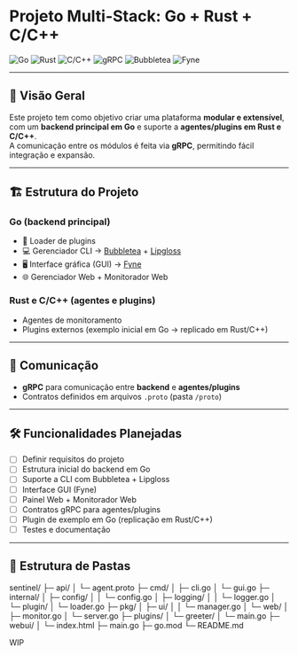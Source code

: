 # Projeto Multi-Stack: Go + Rust + C/C++

![Go](https://img.shields.io/badge/Go-1.22+-00ADD8?logo=go&logoColor=white)
![Rust](https://img.shields.io/badge/Rust-1.80+-000000?logo=rust&logoColor=white)
![C/C++](https://img.shields.io/badge/C%2FC++-17+-00599C?logo=c%2B%2B&logoColor=white)
![gRPC](https://img.shields.io/badge/gRPC-Protocol-4285F4?logo=google&logoColor=white)
![Bubbletea](https://img.shields.io/badge/Bubbletea-TUI-FF69B4?logo=github&logoColor=white)
![Fyne](https://img.shields.io/badge/Fyne-GUI-563D7C?logo=go&logoColor=white)

---

## 📌 Visão Geral

Este projeto tem como objetivo criar uma plataforma **modular e extensível**, com um **backend principal em Go** e suporte a **agentes/plugins em Rust e C/C++**.  
A comunicação entre os módulos é feita via **gRPC**, permitindo fácil integração e expansão.  

---

## 🏗️ Estrutura do Projeto

### **Go (backend principal)**
- 🔌 Loader de plugins
- 💻 Gerenciador CLI → [Bubbletea](https://github.com/charmbracelet/bubbletea) + [Lipgloss](https://github.com/charmbracelet/lipgloss)
- 🖥️ Interface gráfica (GUI) → [Fyne](https://github.com/fyne-io/fyne)
- 🌐 Gerenciador Web + Monitorador Web

### **Rust e C/C++ (agentes e plugins)**
- Agentes de monitoramento
- Plugins externos (exemplo inicial em Go → replicado em Rust/C++)

---

## 📡 Comunicação

- **gRPC** para comunicação entre **backend** e **agentes/plugins**  
- Contratos definidos em arquivos `.proto` (pasta `/proto`)  

---

## 🛠️ Funcionalidades Planejadas

- [ ] Definir requisitos do projeto  
- [ ] Estrutura inicial do backend em Go  
- [ ] Suporte a CLI com Bubbletea + Lipgloss  
- [ ] Interface GUI (Fyne)  
- [ ] Painel Web + Monitorador Web  
- [ ] Contratos gRPC para agentes/plugins  
- [ ] Plugin de exemplo em Go (replicação em Rust/C++)  
- [ ] Testes e documentação  

---

## 📂 Estrutura de Pastas

sentinel/
  ├─ api/
  │   └─ agent.proto
  ├─ cmd/
  │   ├─ cli.go
  │   └─ gui.go
  ├─ internal/
  │   ├─ config/
  │   │   └─ config.go
  │   ├─ logging/
  │   │   └─ logger.go
  │   └─ plugin/
  │       └─ loader.go
  ├─ pkg/
  │   ├─ ui/
  │   │   └─ manager.go
  │   └─ web/
  │       ├─ monitor.go
  │       └─ server.go
  ├─ plugins/
  │   └─ greeter/
  │       └─ main.go
  ├─ webui/
  │   └─ index.html
  ├─ main.go
  ├─ go.mod
  └─ README.md


WIP